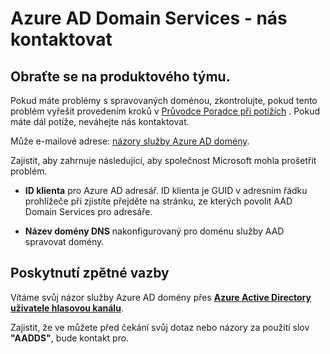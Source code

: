<properties
    pageTitle="Azure Active Directory Domain Services: Kontaktujte nás | Microsoft Azure"
    description="Obraťte se na tým technické Azure AD Domain Services"
    services="active-directory-ds"
    documentationCenter=""
    authors="mahesh-unnikrishnan"
    manager="stevenpo"
    editor="curtand"/>

<tags
    ms.service="active-directory-ds"
    ms.workload="identity"
    ms.tgt_pltfrm="na"
    ms.devlang="na"
    ms.topic="article"
    ms.date="09/21/2016"
    ms.author="maheshu"/>


# <a name="azure-ad-domain-services---contact-us"></a>Azure AD Domain Services - nás kontaktovat

## <a name="contact-the-product-team"></a>Obraťte se na produktového týmu.
Pokud máte problémy s spravovaných doménou, zkontrolujte, pokud tento problém vyřešit provedením kroků v [Průvodce Poradce při potížích](active-directory-ds-troubleshooting.md) . Pokud máte dál potíže, neváhejte nás kontaktovat.

Může e-mailové adrese: [názory služby Azure AD domény](mailto:aaddsfb@microsoft.com).

Zajistit, aby zahrnuje následující, aby společnost Microsoft mohla prošetřit problém.

- **ID klienta** pro Azure AD adresář. ID klienta je GUID v adresním řádku prohlížeče při zjistíte přejděte na stránku, ze kterých povolit AAD Domain Services pro adresáře.

- **Název domény DNS** nakonfigurovaný pro doménu služby AAD spravovat domény.


## <a name="provide-feedback"></a>Poskytnutí zpětné vazby
Vítáme svůj názor služby Azure AD domény přes **[Azure Active Directory uživatele hlasovou kanálu](https://feedback.azure.com/forums/169401-azure-active-directory/)**.

Zajistit, že ve můžete před čekání svůj dotaz nebo názory za použití slov **"AADDS"**, bude kontakt pro.
